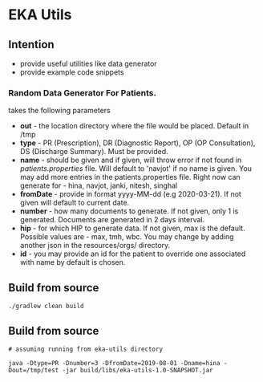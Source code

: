 # EKA Utils

## Intention
- provide useful utilities like data generator
- provide example code snippets
 

### Random Data Generator For Patients.
takes the following parameters
- **out** - the location directory where the file would be placed. Default in /tmp
- **type** - PR (Prescription), DR (Diagnostic Report), OP (OP Consultation), DS (Discharge Summary). Must be provided.
- **name** - should be given and if given, will throw error if not found in *patients.properties* file. Will default to 'navjot' if no name is given. You may add more entries in the patients.properties file. Right now can generate for - hina, navjot, janki, nitesh, singhal
- **fromDate** - provide in format yyyy-MM-dd (e.g 2020-03-21). If not given will default to current date. 
- **number** - how many documents to generate. If not given, only 1 is generated. Documents are generated in 2 days interval.
- **hip** - for which HIP to generate data. If not given, max is the default. Possible values are - max, tmh, wbc. You may change by adding another json in the resources/orgs/ directory.
- **id** - you may provide an id for the patient to override one associated with name by default is chosen.       

## Build from source

```
./gradlew clean build
```



## Build from source
```
# assuming running from eka-utils directory

java -Dtype=PR -Dnumber=3 -DfromDate=2019-08-01 -Dname=hina -Dout=/tmp/test -jar build/libs/eka-utils-1.0-SNAPSHOT.jar 

```

